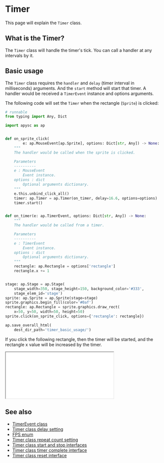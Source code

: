 # Timer

This page will explain the `Timer` class.

## What is the Timer?

The `Timer` class will handle the timer's tick. You can call a handler at any intervals by it.

## Basic usage

The `Timer` class requires the `handler` and `delay` (timer interval in milliseconds) arguments. And the `start` method will start that timer. A handler would be received a `TimerEvent` instance and options arguments.

The following code will set the `Timer` when the rectangle (`Sprite`) is clicked:

```py
# runnable
from typing import Any, Dict

import apysc as ap


def on_sprite_click(
        e: ap.MouseEvent[ap.Sprite], options: Dict[str, Any]) -> None:
    """
    The handler would be called when the sprite is clicked.

    Parameters
    ----------
    e : MouseEvent
        Event instance.
    options : dict
        Optional arguments dictionary.
    """
    e.this.unbind_click_all()
    timer: ap.Timer = ap.Timer(on_timer, delay=16.6, options=options)
    timer.start()


def on_timer(e: ap.TimerEvent, options: Dict[str, Any]) -> None:
    """
    The handler would be called from a timer.

    Parameters
    ----------
    e : TimerEvent
        Event instance.
    options : dict
        Optional arguments dictionary.
    """
    rectangle: ap.Rectangle = options['rectangle']
    rectangle.x += 1


stage: ap.Stage = ap.Stage(
    stage_width=350, stage_height=150, background_color='#333',
    stage_elem_id='stage')
sprite: ap.Sprite = ap.Sprite(stage=stage)
sprite.graphics.begin_fill(color='#0af')
rectangle: ap.Rectangle = sprite.graphics.draw_rect(
    x=50, y=50, width=50, height=50)
sprite.click(on_sprite_click, options={'rectangle': rectangle})

ap.save_overall_html(
    dest_dir_path='timer_basic_usage/')
```

If you click the following rectangle, then the timer will be started, and the rectangle x value will be increased by the timer.

<iframe src="static/timer_basic_usage/index.html" width="350" height="150"></iframe>

## See also

- [TimerEvent class](timer_event.md)
- [Timer class delay setting](timer_delay.md)
- [FPS enum](fps.md)
- [Timer class repeat count setting](timer_repeat_count.md)
- [Timer class start and stop interfaces](timer_start_and_stop.md)
- [Timer class timer complete interface](timer_complete.md)
- [Timer class reset interface](timer_reset.md)

